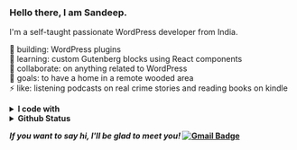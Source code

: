 ###  Hello there, I am Sandeep. 

<p>I'm a self-taught passionate WordPress developer from India.</p>

🔭 building: WordPress plugins <br>
🌱 learning: custom Gutenberg blocks using React components <br>
🤝 collaborate: on anything related to WordPress <br> 
🎯 goals: to have a home in a remote wooded area <br>
⚡ like: listening podcasts on real crime stories and reading books on kindle  <br>

<details>
<summary><b>I code with</b></summary>
<p>

<a href="https://developer.mozilla.org/en-US/docs/Web/JavaScript" target="_blank"> <img src="https://raw.githubusercontent.com/devicons/devicon/master/icons/javascript/javascript-original.svg" align="left" alt="javascript" width="30" height="30"/> </a>
  
<a href="https://nodejs.org" target="_blank"> <img src="https://raw.githubusercontent.com/devicons/devicon/master/icons/nodejs/nodejs-original-wordmark.svg" align="left" alt="nodejs" width="30" height="30"/> </a> 

<a href="https://reactjs.org/" target="_blank"> <img src="https://raw.githubusercontent.com/devicons/devicon/master/icons/react/react-original-wordmark.svg" align="left" alt="react" width="30" height="30"/> </a> 

<a href="https://wordpress.org" target="_blank"> <img src="https://raw.githubusercontent.com/tandpfun/skill-icons/65dea6c4eaca7da319e552c09f4cf5a9a8dab2c8/icons/Wordpress.svg" align="left" alt="WordPress" width="30" height="30"/> </a> 

<a href="https://www.php.net" target="_blank"> <img src="https://raw.githubusercontent.com/devicons/devicon/master/icons/php/php-original.svg" align="left" alt="php" width="30" height="30"/> </a> 

<a href="https://www.w3schools.com/css/" target="_blank"> <img src="https://raw.githubusercontent.com/devicons/devicon/master/icons/css3/css3-original-wordmark.svg" align="left" alt="css3" width="30" height="30"/> </a> 

<a href="https://www.docker.com/" target="_blank"> <img src="https://raw.githubusercontent.com/devicons/devicon/master/icons/docker/docker-original-wordmark.svg" align="left" alt="docker" width="30" height="30"/> </a> 

<a href="https://git-scm.com/" target="_blank"> <img src="https://www.vectorlogo.zone/logos/git-scm/git-scm-icon.svg" align="left" alt="git" width="30" height="30"/> </a> 

<a href="https://www.w3.org/html/" target="_blank"> <img src="https://raw.githubusercontent.com/devicons/devicon/master/icons/html5/html5-original-wordmark.svg" align="left" alt="html5" width="30" height="30"/> </a> 

<a href="https://www.mongodb.com/" target="_blank"> <img src="https://raw.githubusercontent.com/devicons/devicon/master/icons/mongodb/mongodb-original-wordmark.svg" align="left" alt="mongodb" width="30" height="30"/> </a> 

<a href="https://www.mysql.com/" target="_blank"> <img src="https://raw.githubusercontent.com/devicons/devicon/master/icons/mysql/mysql-original-wordmark.svg" align="left" alt="mysql" width="30" height="30"/> </a> 

<a href="https://www.nginx.com" target="_blank"> <img src="https://raw.githubusercontent.com/devicons/devicon/master/icons/nginx/nginx-original.svg" align="left" alt="nginx" width="30" height="30"/> </a> 

<a href="https://www.postgresql.org" target="_blank"> <img src="https://raw.githubusercontent.com/devicons/devicon/master/icons/postgresql/postgresql-original-wordmark.svg" align="left" alt="postgresql" width="30" height="30"/> </a> 

<a href="https://postman.com" target="_blank"> <img src="https://www.vectorlogo.zone/logos/getpostman/getpostman-icon.svg" align="left" alt="postman" width="30" height="30"/> </a> 

<a href="https://www.gnu.org/software/bash/" target="_blank"> <img src="https://www.vectorlogo.zone/logos/gnu_bash/gnu_bash-icon.svg" align="left" alt="bash" width="30" height="30"/> </a> 

<a href="https://getbootstrap.com" target="_blank"> <img src="https://raw.githubusercontent.com/devicons/devicon/master/icons/bootstrap/bootstrap-plain-wordmark.svg" align="left" alt="bootstrap" width="30" height="30"/></a> <br>


</p>
</details>

<details>
<summary><b>Github Status</b></summary>
<p>
<a href="https://git.io/streak-stats"><img src="https://streak-stats.demolab.com?user=iamsandeepdahiya&hide_border=true&theme=grayscale" alt="GitHub Streak" /></a>
</p>
</details>

<em><b>If you want to say <b>hi, I'll be glad to meet you!</b></em>
[![Gmail Badge](https://img.shields.io/badge/-iamsandeepdahiya@gmail.com-c14438?style=flat-square&logo=Gmail&logoColor=white&link=mailto:iamsandeepdahiya@gmail.com)](mailto:iamsandeepdahiya@gmail.com)
